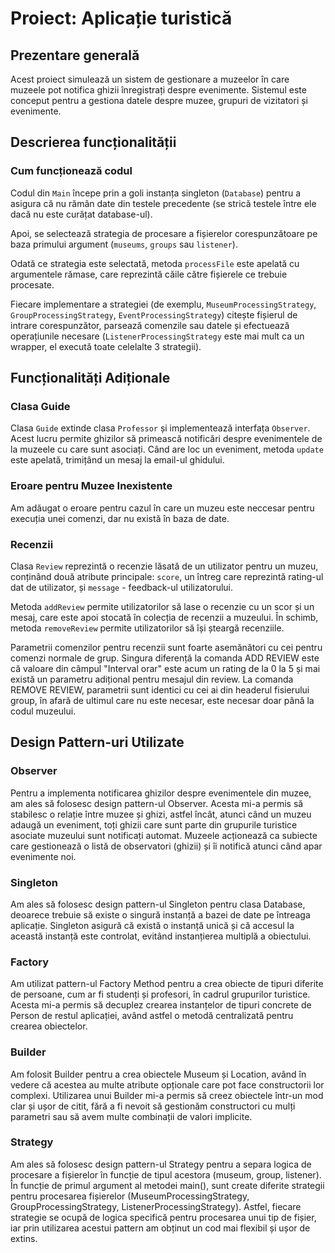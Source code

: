 # Proiect: Aplicație turistică

## Prezentare generală

Acest proiect simulează un sistem de gestionare a muzeelor în care muzeele pot notifica ghizii înregistrați despre evenimente. Sistemul este conceput pentru a gestiona datele despre muzee, grupuri de vizitatori și evenimente.

## Descrierea funcționalității

### Cum funcționează codul

Codul din `Main` începe prin a goli instanța singleton (`Database`) pentru a asigura că nu rămân date din testele precedente (se strică testele între ele dacă nu este curățat database-ul).

Apoi, se selectează strategia de procesare a fișierelor corespunzătoare pe baza primului argument (`museums`, `groups` sau `listener`).

Odată ce strategia este selectată, metoda `processFile` este apelată cu argumentele rămase, care reprezintă căile către fișierele ce trebuie procesate.

Fiecare implementare a strategiei (de exemplu, `MuseumProcessingStrategy`, `GroupProcessingStrategy`, `EventProcessingStrategy`) citește fișierul de intrare corespunzător, parsează comenzile sau datele și efectuează operațiunile necesare (`ListenerProcessingStrategy` este mai mult ca un wrapper, el execută toate celelalte 3 strategii).

## Funcționalități Adiționale

### Clasa Guide

Clasa `Guide` extinde clasa `Professor` și implementează interfața `Observer`. Acest lucru permite ghizilor să primească notificări despre evenimentele de la muzeele cu care sunt asociați. Când are loc un eveniment, metoda `update` este apelată, trimițând un mesaj la email-ul ghidului.

### Eroare pentru Muzee Inexistente

Am adăugat o eroare pentru cazul în care un muzeu este neccesar pentru execuția unei comenzi, dar nu există în baza de date.

### Recenzii

Clasa `Review` reprezintă o recenzie lăsată de un utilizator pentru un muzeu, conținând două atribute principale: `score`, un întreg care reprezintă rating-ul dat de utilizator, și `message` - feedback-ul utilizatorului.

Metoda `addReview` permite utilizatorilor să lase o recenzie cu un scor și un mesaj, care este apoi stocată în colecția de recenzii a muzeului. În schimb, metoda `removeReview` permite utilizatorilor să își șteargă recenziile.

Parametrii comenzilor pentru recenzii sunt foarte asemănători cu cei pentru comenzi normale de grup. Singura diferență la comanda ADD REVIEW este că valoare din câmpul "Interval orar" este acum un rating de la 0 la 5 și mai există un parametru adițional pentru mesajul din review. La comanda REMOVE REVIEW, parametrii sunt identici cu cei ai din headerul fisierului group, în afară de ultimul care nu este necesar, este necesar doar până la codul muzeului.
## Design Pattern-uri Utilizate

### Observer

Pentru a implementa notificarea ghizilor despre evenimentele din muzee, am ales să folosesc design pattern-ul Observer. Acesta mi-a permis să stabilesc o relație între muzee și ghizi, astfel încât, atunci când un muzeu adaugă un eveniment, toți ghizii care sunt parte din grupurile turistice asociate muzeului sunt notificați automat. Muzeele acționează ca subiecte care gestionează o listă de observatori (ghizii) și îi notifică atunci când apar evenimente noi.

### Singleton

Am ales să folosesc design pattern-ul Singleton pentru clasa Database, deoarece trebuie să existe o singură instanță a bazei de date pe întreaga aplicație. Singleton asigură că există o instanță unică și că accesul la această instanță este controlat, evitând instanțierea multiplă a obiectului.

### Factory

Am utilizat pattern-ul Factory Method pentru a crea obiecte de tipuri diferite de persoane, cum ar fi studenți și profesori, în cadrul grupurilor turistice. Acesta mi-a permis să decuplez crearea instanțelor de tipuri concrete de Person de restul aplicației, având astfel o metodă centralizată pentru crearea obiectelor.
### Builder

Am folosit Builder pentru a crea obiectele Museum și Location, având în vedere că acestea au multe atribute opționale care pot face constructorii lor complexi. Utilizarea unui Builder mi-a permis să creez obiectele într-un mod clar și ușor de citit, fără a fi nevoit să gestionăm constructori cu mulți parametri sau să avem multe combinații de valori implicite.
### Strategy

Am ales să folosesc design pattern-ul Strategy pentru a separa logica de procesare a fișierelor în funcție de tipul acestora (museum, group, listener). În funcție de primul argument al metodei main(), sunt create diferite strategii pentru procesarea fișierelor (MuseumProcessingStrategy, GroupProcessingStrategy, ListenerProcessingStrategy). Astfel, fiecare strategie se ocupă de logica specifică pentru procesarea unui tip de fișier, iar prin utilizarea acestui pattern am obținut un cod mai flexibil și ușor de extins.
